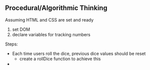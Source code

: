 ## Procedural/Algorithmic Thinking
Assuming HTML and CSS are set and ready
1. set DOM
2. declare variables for tracking numbers

Steps:
- Each time users roll the dice, previous dice values should be reset
  - create a rollDice function to achieve this
- 